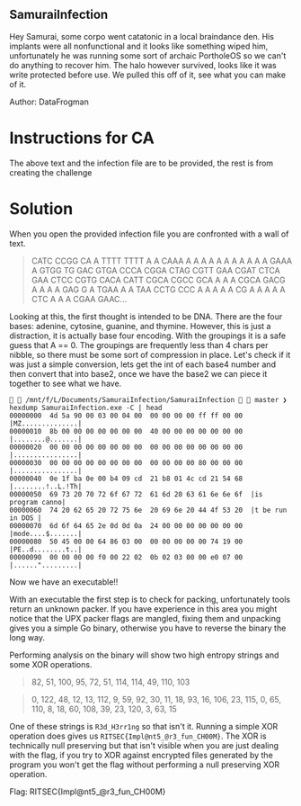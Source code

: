 ## SamuraiInfection
Hey Samurai, some corpo went catatonic in a local braindance den.  His implants were all nonfunctional and it looks like something wiped him, unfortunately he was running some sort of archaic PortholeOS so we can't do anything to recover him.  The halo however survived, looks like it was write protected before use.  We pulled this off of it, see what you can make of it.

Author: DataFrogman

# Instructions for CA

The above text and the infection file are to be provided, the rest is from creating the challenge

# Solution

When you open the provided infection file you are confronted with a wall of text.

> CATC CCGG CA A TTTT TTTT A A CAAA A A A A A A A A A A A GAAA A GTGG TG GAC GTGA CCCA CGGA CTAG CGTT GAA CGAT CTCA GAA CTCC CGTG CACA CATT CGCA CGCC GCA A A A CGCA GACG A A A A GAG G A TGAA A A TAA CCTG CCC A A A A A CG A A A A A CTC A A A CGAA GAAC...

Looking at this, the first thought is intended to be DNA.  There are the four bases: adenine, cytosine, guanine, and thymine.  However, this is just a distraction, it is actually base four encoding.  With the groupings it is a safe guess that A == 0.
The groupings are frequently less than 4 chars per nibble, so there must be some sort of compression in place.  Let's check if it was just a simple conversion, lets get the int of each base4 number and then convert that into base2, once we have the base2 we can piece it together to see what we have.

```
  /mnt/f/L/Documents/SamuraiInfection/SamuraiInfection   master ❯ hexdump SamuraiInfection.exe -C | head
00000000  4d 5a 90 00 03 00 04 00  00 00 00 00 ff ff 00 00  |MZ..............|
00000010  8b 00 00 00 00 00 00 00  40 00 00 00 00 00 00 00  |........@.......|
00000020  00 00 00 00 00 00 00 00  00 00 00 00 00 00 00 00  |................|
00000030  00 00 00 00 00 00 00 00  00 00 00 00 80 00 00 00  |................|
00000040  0e 1f ba 0e 00 b4 09 cd  21 b8 01 4c cd 21 54 68  |........!..L.!Th|
00000050  69 73 20 70 72 6f 67 72  61 6d 20 63 61 6e 6e 6f  |is program canno|
00000060  74 20 62 65 20 72 75 6e  20 69 6e 20 44 4f 53 20  |t be run in DOS |
00000070  6d 6f 64 65 2e 0d 0d 0a  24 00 00 00 00 00 00 00  |mode....$.......|
00000080  50 45 00 00 64 86 03 00  00 00 00 00 00 74 19 00  |PE..d........t..|
00000090  00 00 00 00 f0 00 22 02  0b 02 03 00 00 e0 07 00  |......".........|
```
Now we have an executable!!

With an executable the first step is to check for packing, unfortunately tools return an unknown packer.  If you have experience in this area you might notice that the UPX packer flags are mangled, fixing them and unpacking gives you a simple Go binary, otherwise you have to reverse the binary the long way.

Performing analysis on the binary will show two high entropy strings and some XOR operations.  

>82, 51, 100, 95, 72, 51, 114, 114, 49, 110, 103

>0, 122, 48, 12, 13, 112, 9, 59, 92, 30, 11, 18, 93, 16, 106, 23, 115, 0, 65, 110, 8, 18, 60, 108, 39, 23, 120, 3, 63, 15

One of these strings is `R3d_H3rr1ng` so that isn't it.  Running a simple XOR operation does gives us `RITSEC{Impl@nt5_@r3_fun_CH00M}`.  The XOR is technically null preserving but that isn't visible when you are just dealing with the flag, if you try to XOR against encrypted files generated by the program you won't get the flag without performing a null preserving XOR operation.

Flag: RITSEC{Impl@nt5_@r3_fun_CH00M}